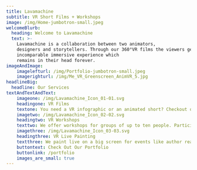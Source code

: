 ```yaml
---
title: Lavamachine
subtitle: VR Short Films + Workshops
image: /img/Home-jumbotron-small.jpeg
welcomeBlurb:
  heading: Welcome to Lavamachine
  text: >-
    Lavamachine is a collaboration between two animators, 
    designers and storytellers. Through our 360°VR films the viewers get an 
    incomparable immersive experience which 
    remains in their head forever.
imageAndImage:
    imagelefturl: /img/Portfolio-jumbotron-small.jpeg
    imagerighturl: /img/Me_VR_Greenscreen_AnimVR_5.jpg
headlineBig:
  headline: Our Services
textAndTextAndText:
    imageone: /img/Lavamachine_Icon_01-01.svg
    headingone: VR Films
    textone: You need a VR infographic or an animated short? Checkout our portfolio.
    imagetwo: /img/Lavamachine_Icon_02-02.svg
    headingtwo: VR Workshops
    texttwo: We offer workshops for groups of up to ten people. Participants learn to use Rift and different VR painting tools. The standard length is four hours.
    imagethree: /img/Lavamachine_Icon_03-03.svg
    headingthree: VR Live Painting
    textthree: We paint live on a big screen for events like author readings, concerts and festivals. Give your audience a refreshing and unforgettable experience.
    buttontext: Check Out Our Portfolio
    buttonlink: /portfolio
    images_are_small: true
---
```


